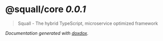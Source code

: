 # @squall/core *0.0.1*

> Squall - The hybrid TypeScript, microservice optimized framework


*Documentation generated with [doxdox](https://github.com/neogeek/doxdox).*

